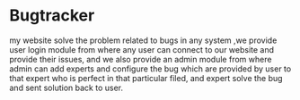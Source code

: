 # Bugtracker
my website solve the problem related to bugs in any system ,we provide user login module from where any user can connect to our website and provide their issues, and we also provide an admin module from where admin can add experts and configure the bug which are provided by user to that expert who is perfect in that particular filed, and expert solve the bug and sent solution back to user.
